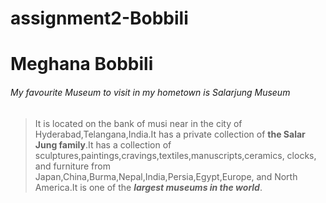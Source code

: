 # assignment2-Bobbili
# Meghana Bobbili
###### My favourite Museum to visit in my hometown is Salarjung Museum
> It is located on the bank of musi near in the city of Hyderabad,Telangana,India.It has a private collection of **the Salar Jung family**.It has a collection of sculptures,paintings,cravings,textiles,manuscripts,ceramics, clocks, and furniture from Japan,China,Burma,Nepal,India,Persia,Egypt,Europe, and North America.It is one of the ***largest museums in the world***.